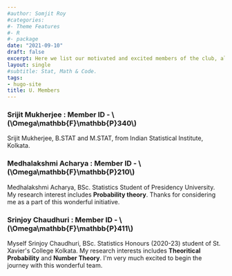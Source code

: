 ```yaml
---
#author: Somjit Roy
#categories:
#- Theme Features
#- R
#- package
date: "2021-09-10"
draft: false
excerpt: Here we list our motivated and excited members of the club, along with whom we expect to share and showcase our intentions of researching, solving and exploring different avenues of both Probability and Statistics.
layout: single
#subtitle: Stat, Math & Code.
tags:
- hugo-site
title: U. Members
---
```


### Srijit Mukherjee : Member ID - \\(\Omega\mathbb{F}\mathbb{P}340\\)

Srijit Mukherjee, B.STAT and M.STAT, from Indian Statistical Institute, Kolkata.

### Medhalakshmi Acharya : Member ID - \\(\Omega\mathbb{F}\mathbb{P}210\\)

Medhalakshmi Acharya, BSc. Statistics Student of Presidency University. My research interest includes **Probability theory**. Thanks for considering me as a part of this wonderful initiative.


### Srinjoy Chaudhuri : Member ID - \\(\Omega\mathbb{F}\mathbb{P}411\\)

Myself Srinjoy Chaudhuri, BSc. Statistics Honours (2020-23) student of St. Xavier's College Kolkata. My research interests includes **Theoritical Probability** and **Number Theory**. I'm very much excited to begin the journey with this wonderful team.

